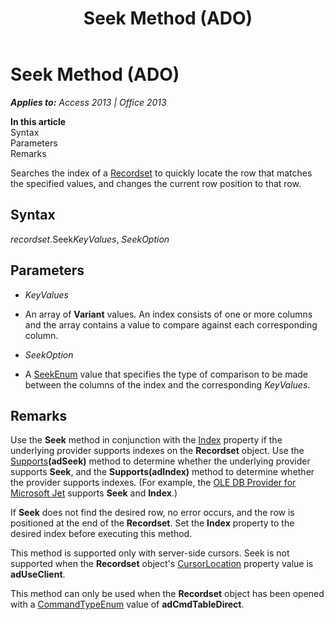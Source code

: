 ﻿---
title: Seek Method (ADO)
TOCTitle: Seek Method (ADO)
ms:assetid: cf0f133b-31f2-a2df-6cf3-1b5fa73b516c
ms:mtpsurl: https://msdn.microsoft.com/en-us/library/JJ250027(v=office.15)
ms:contentKeyID: 48547802
ms.date: 09/18/2015
mtps_version: v=office.15
---

# Seek Method (ADO)


_**Applies to:** Access 2013 | Office 2013_

**In this article**  
Syntax  
Parameters  
Remarks  

Searches the index of a [Recordset](recordset-object-ado.md) to quickly locate the row that matches the specified values, and changes the current row position to that row.

## Syntax

*recordset*.Seek*KeyValues*, *SeekOption*

## Parameters

  - *KeyValues*

  - An array of **Variant** values. An index consists of one or more columns and the array contains a value to compare against each corresponding column.

  - *SeekOption*

  - A [SeekEnum](seekenum.md) value that specifies the type of comparison to be made between the columns of the index and the corresponding *KeyValues*.

## Remarks

Use the **Seek** method in conjunction with the [Index](index-property-ado.md) property if the underlying provider supports indexes on the **Recordset** object. Use the [Supports](supports-method-ado.md)**(adSeek)** method to determine whether the underlying provider supports **Seek**, and the **Supports(adIndex)** method to determine whether the provider supports indexes. (For example, the [OLE DB Provider for Microsoft Jet](microsoft-ole-db-provider-for-microsoft-jet.md) supports **Seek** and **Index**.)

If **Seek** does not find the desired row, no error occurs, and the row is positioned at the end of the **Recordset**. Set the **Index** property to the desired index before executing this method.

This method is supported only with server-side cursors. Seek is not supported when the **Recordset** object's [CursorLocation](cursorlocation-property-ado.md) property value is **adUseClient**.

This method can only be used when the **Recordset** object has been opened with a [CommandTypeEnum](commandtypeenum.md) value of **adCmdTableDirect**.

